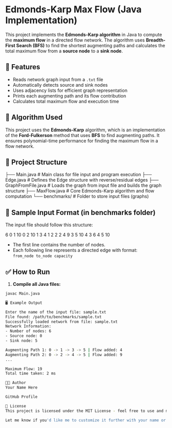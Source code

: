 # Edmonds-Karp Max Flow (Java Implementation)

This project implements the **Edmonds-Karp algorithm** in Java to compute the **maximum flow** in a directed flow network. The algorithm uses **Breadth-First Search (BFS)** to find the shortest augmenting paths and calculates the total maximum flow from a **source node** to a **sink node**.

## 📌 Features

- Reads network graph input from a `.txt` file
- Automatically detects source and sink nodes
- Uses adjacency lists for efficient graph representation
- Prints each augmenting path and its flow contribution
- Calculates total maximum flow and execution time

## 🧠 Algorithm Used

This project uses the **Edmonds-Karp** algorithm, which is an implementation of the **Ford-Fulkerson** method that uses **BFS** to find augmenting paths. It ensures polynomial-time performance for finding the maximum flow in a flow network.

## 📂 Project Structure

├── Main.java # Main class for file input and program execution
├── Edge.java # Defines the Edge structure with reverse/residual edges
├── GraphFromFile.java # Loads the graph from input file and builds the graph structure
├── MaxFlow.java # Core Edmonds-Karp algorithm and flow computation
└── benchmarks/ # Folder to store input files (graphs)

## 📝 Sample Input Format (in benchmarks folder)

The input file should follow this structure:

6
0 1 10
0 2 10
1 3 4
1 2 2
2 4 9
3 5 10
4 3 6
4 5 10

- The first line contains the number of nodes.
- Each following line represents a directed edge with format:  
  `from_node to_node capacity`

## ✅ How to Run

1. **Compile all Java files:**

```bash
javac Main.java

🖥️ Example Output

Enter the name of the input file: sample.txt
File found: /path/to/benchmarks/sample.txt
Successfully loaded network from file: sample.txt
Network Information:
- Number of nodes: 6
- Source node: 0
- Sink node: 5

Augmenting Path 1: 0 -> 1 -> 3 -> 5 | Flow added: 4
Augmenting Path 2: 0 -> 2 -> 4 -> 5 | Flow added: 9
...

Maximum Flow: 19
Total time taken: 2 ms

👨‍💻 Author
Your Name Here

GitHub Profile

📄 License
This project is licensed under the MIT License - feel free to use and modify it.

Let me know if you'd like me to customize it further with your name or GitHub link!
